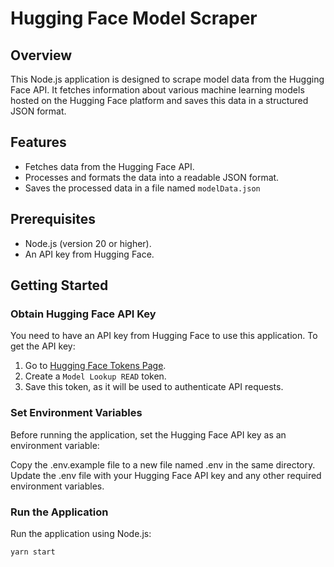 # Hugging Face Model Scraper

## Overview

This Node.js application is designed to scrape model data from the Hugging Face API. It fetches information about various machine learning models hosted on the Hugging Face platform and saves this data in a structured JSON format.

## Features

- Fetches data from the Hugging Face API.
- Processes and formats the data into a readable JSON format.
- Saves the processed data in a file named `modelData.json`

## Prerequisites

- Node.js (version 20 or higher).
- An API key from Hugging Face.

## Getting Started

### Obtain Hugging Face API Key

You need to have an API key from Hugging Face to use this application. To get the API key:

1. Go to [Hugging Face Tokens Page](https://huggingface.co/settings/tokens).
2. Create a `Model Lookup READ` token.
3. Save this token, as it will be used to authenticate API requests.

### Set Environment Variables

Before running the application, set the Hugging Face API key as an environment variable:

Copy the .env.example file to a new file named .env in the same directory.
Update the .env file with your Hugging Face API key and any other required environment variables.

### Run the Application

Run the application using Node.js:

```
yarn start
```
